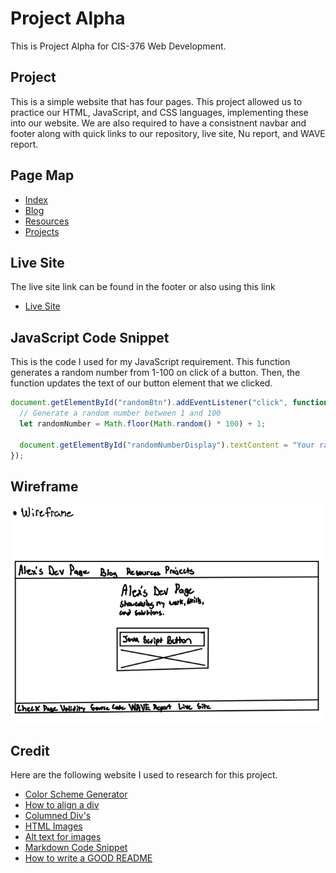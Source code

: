 # Project Alpha

<!-- One new line is a space, two lines is a line break -->

This is Project Alpha for CIS-376 Web Development.

## Project

This is a simple website that has four pages. This project allowed us to practice our HTML, JavaScript, and CSS languages, implementing these into our website. We are also required to have a consistnent navbar and footer along with quick links to our repository, live site, Nu report, and WAVE report.

## Page Map

<!-- Format to link items inside of md -->

- [Index](docs/index.html)
- [Blog](docs/pages/blog.html)
- [Resources](docs/pages/resources.html)
- [Projects](docs/pages/projects.html)

## Live Site

The live site link can be found in the footer or also using this link

- [Live Site](https://alex-copeland-5.github.io/alex-copeland-5/)

<!-- https://docs.github.com/en/get-started/writing-on-github/working-with-advanced-formatting/creating-and-highlighting-code-blocks -->

## JavaScript Code Snippet

This is the code I used for my JavaScript requirement. This function generates a random number from 1-100 on click of a button. Then, the function updates the text of our button element that we clicked.

```js
document.getElementById("randomBtn").addEventListener("click", function () {
  // Generate a random number between 1 and 100
  let randomNumber = Math.floor(Math.random() * 100) + 1;

  document.getElementById("randomNumberDisplay").textContent = "Your random number is " + randomNumber + "!";
});
```

## Wireframe

![Image](docs/images/wireframe.png)

## Credit

Here are the following website I used to research for this project.

- [Color Scheme Generator](https://colorffy.com/dark-theme-generator?colors=ed1ca7-121212)
- [How to align a div](https://sentry.io/answers/how-to-align-a-div-to-the-middle-horizontally-width-of-the-page/)
- [Columned Div's](https://www.w3schools.com/css/css3_flexbox.asp)
- [HTML Images](https://www.w3schools.com/html/html_images.asp)
- [Alt text for images](https://www.w3schools.com/tags/att_img_alt.asp)
- [Markdown Code Snippet](https://docs.github.com/en/get-started/writing-on-github/working-with-advanced-formatting/creating-and-highlighting-code-blocks)
- [How to write a GOOD README](https://www.freecodecamp.org/news/how-to-write-a-good-readme-file/)
